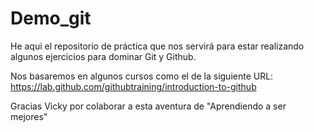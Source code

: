 # Demo_git

He aqui el repositorio de práctica que nos servirá para estar realizando algunos ejercicios para dominar Git y Github. 

Nos basaremos en algunos cursos como el de la siguiente URL:
https://lab.github.com/githubtraining/introduction-to-github

Gracias Vicky por colaborar a esta aventura de "Aprendiendo a ser mejores"

